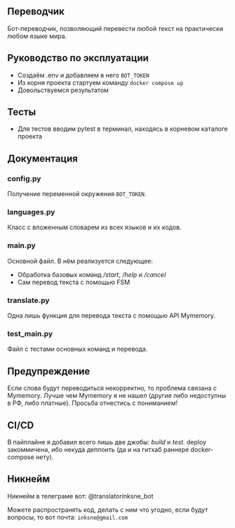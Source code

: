 ## Переводчик

Бот-переводчик, позволяющий перевести любой текст на практически любом языке мира.

## Руководство по эксплуатации

- Создаём .env и добавляем в него ```BOT_TOKEN```
- Из корня проекта стартуем команду ```docker compose up```
- Довольствуемся результатом

## Тесты

- Для тестов вводим pytest в терминал, находясь в корневом каталоге проекта

## Документация

### config.py

Получение переменной окружения ```BOT_TOKEN```.

### languages.py

Класс с вложенным словарем из всех языков и их кодов.

### main.py

Основной файл. В нём реализуется следующее:

- Обработка базовых команд */start*, */help* и */cancel*
- Сам перевод текста с помощью FSM

### translate.py

Одна лишь функция для перевода текста с помощью API Mymemory.

### test_main.py

Файл с тестами основных команд и перевода.

## Предупреждение

Если слова будут переводиться некорректно, то проблема связана с Mymemory.
Лучше чем Mymemory я не нашел (другие либо недоступны в РФ, либо платные).
Просьба отнестись с пониманием!

## CI/CD

В пайплайне я добавил всего лишь две джобы: *build* и *test*.
deploy закоммичена, ибо некуда деплоить (да и на гитхаб раннере docker-compose нету).

## Никнейм

Никнейм в телеграме вот: @translatorinksne_bot

Можете распространять код, делать с ним что угодно, если будут вопросы, то вот почта:
```inksne@gmail.com```
